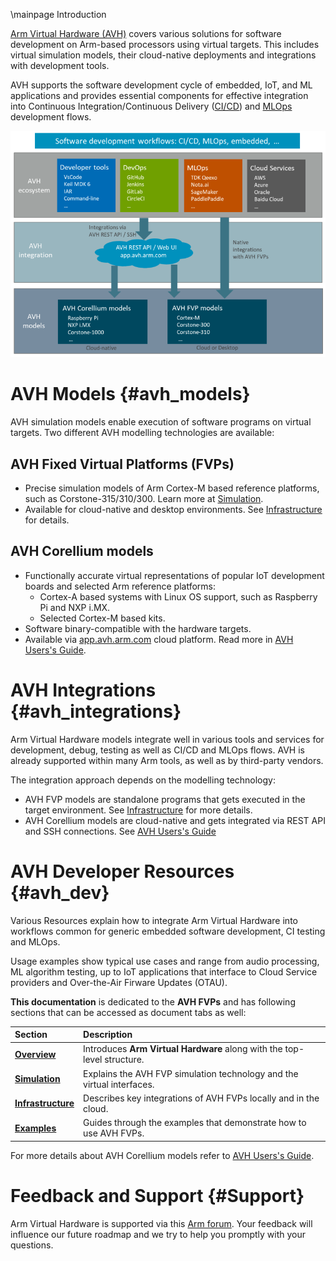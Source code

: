 \mainpage Introduction

[comment]:[TOC]

[Arm Virtual Hardware (AVH)](https://www.arm.com/products/development-tools/simulation/virtual-hardware) covers various solutions for software development on Arm-based processors using virtual targets. This includes virtual simulation models, their cloud-native deployments and integrations with development tools.

AVH supports the software development cycle of embedded, IoT, and ML applications and provides essential components for effective integration into Continuous Integration/Continuous Delivery ([CI/CD](https://en.wikipedia.org/wiki/CI/CD)) and [MLOps](https://en.wikipedia.org/wiki/MLOps) development flows.

![Arm Virtual Hardware - Overview](./images/avh_overview.png)

# AVH Models {#avh_models}

AVH simulation models enable execution of software programs on virtual targets. Two different AVH modelling technologies are available:

  <h2>AVH Fixed Virtual Platforms (FVPs)</h2>

  - Precise simulation models of Arm Cortex-M based reference platforms, such as Corstone-315/310/300. Learn more at [Simulation](../../simulation/html/index.html).
  - Available for cloud-native and desktop environments. See [Infrastructure](../../infrastructure/html/index.html) for details.

  <h2>AVH Corellium models</h2>

   - Functionally accurate virtual representations of popular IoT development boards and selected Arm reference platforms:
     - Cortex-A based systems with Linux OS support, such as Raspberry Pi and NXP i.MX.
     - Selected Cortex-M based kits.
   - Software binary-compatible with the hardware targets.
   - Available via [app.avh.arm.com](https://app.avh.arm.com/) cloud platform. Read more in [AVH Users's Guide](https://developer.arm.com/docs/107660).

# AVH Integrations {#avh_integrations}

Arm Virtual Hardware models integrate well in various tools and services for development, debug, testing as well as CI/CD and MLOps flows. AVH is already  supported within many Arm tools, as well as by third-party vendors.

The integration approach depends on the modelling technology:
- AVH FVP models are standalone programs that gets executed in the target environment. See [Infrastructure](../../infrastructure/html/index.html) for more details.
- AVH Corellium models are cloud-native and gets integrated via REST API and SSH connections. See [AVH Users's Guide](https://developer.arm.com/docs/107660)

# AVH Developer Resources {#avh_dev}

Various Resources explain how to integrate Arm Virtual Hardware into workflows common for generic embedded software development, CI testing and MLOps.

Usage examples show typical use cases and range from audio processing, ML algorithm testing, up to IoT applications that interface to Cloud Service providers and Over-the-Air Firware Updates (OTAU).

**This documentation** is dedicated to the **AVH FVPs** and has following sections that can be accessed as document tabs as well:

Section                                                    | Description
:----------------------------------------------------------|:--------------------
[**Overview**](index.html)                                 | Introduces **Arm Virtual Hardware** along with the top-level structure.
[**Simulation**](../../simulation/html/index.html)         | Explains the AVH FVP simulation technology and the virtual interfaces.
[**Infrastructure**](../../infrastructure/html/index.html) | Describes key integrations of AVH FVPs locally and in the cloud.
[**Examples**](../../examples/html/index.html)             | Guides through the examples that demonstrate how to use AVH FVPs.

For more details about AVH Corellium models refer to [AVH Users's Guide](https://developer.arm.com/docs/107660).

# Feedback and Support {#Support}

Arm Virtual Hardware is supported via this [Arm forum](https://community.arm.com/support-forums/f/arm-virtual-hardware-forum). Your feedback will influence our future roadmap and we try to help you promptly with your questions.
